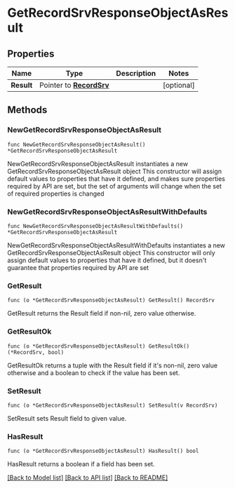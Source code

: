 # GetRecordSrvResponseObjectAsResult

## Properties

Name | Type | Description | Notes
------------ | ------------- | ------------- | -------------
**Result** | Pointer to [**RecordSrv**](RecordSrv.md) |  | [optional] 

## Methods

### NewGetRecordSrvResponseObjectAsResult

`func NewGetRecordSrvResponseObjectAsResult() *GetRecordSrvResponseObjectAsResult`

NewGetRecordSrvResponseObjectAsResult instantiates a new GetRecordSrvResponseObjectAsResult object
This constructor will assign default values to properties that have it defined,
and makes sure properties required by API are set, but the set of arguments
will change when the set of required properties is changed

### NewGetRecordSrvResponseObjectAsResultWithDefaults

`func NewGetRecordSrvResponseObjectAsResultWithDefaults() *GetRecordSrvResponseObjectAsResult`

NewGetRecordSrvResponseObjectAsResultWithDefaults instantiates a new GetRecordSrvResponseObjectAsResult object
This constructor will only assign default values to properties that have it defined,
but it doesn't guarantee that properties required by API are set

### GetResult

`func (o *GetRecordSrvResponseObjectAsResult) GetResult() RecordSrv`

GetResult returns the Result field if non-nil, zero value otherwise.

### GetResultOk

`func (o *GetRecordSrvResponseObjectAsResult) GetResultOk() (*RecordSrv, bool)`

GetResultOk returns a tuple with the Result field if it's non-nil, zero value otherwise
and a boolean to check if the value has been set.

### SetResult

`func (o *GetRecordSrvResponseObjectAsResult) SetResult(v RecordSrv)`

SetResult sets Result field to given value.

### HasResult

`func (o *GetRecordSrvResponseObjectAsResult) HasResult() bool`

HasResult returns a boolean if a field has been set.


[[Back to Model list]](../README.md#documentation-for-models) [[Back to API list]](../README.md#documentation-for-api-endpoints) [[Back to README]](../README.md)


